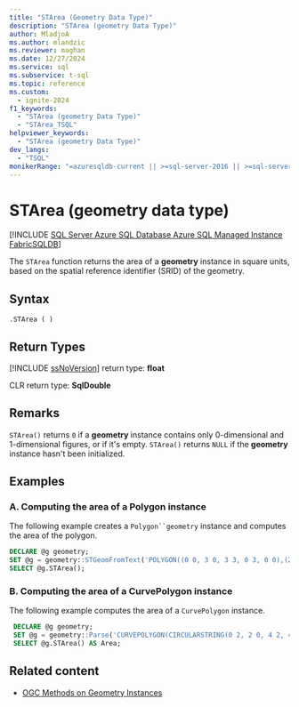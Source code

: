 ```yaml
---
title: "STArea (Geometry Data Type)"
description: "STArea (geometry Data Type)"
author: MladjoA
ms.author: mlandzic
ms.reviewer: maghan
ms.date: 12/27/2024
ms.service: sql
ms.subservice: t-sql
ms.topic: reference
ms.custom:
  - ignite-2024
f1_keywords:
  - "STArea (geometry Data Type)"
  - "STArea_TSQL"
helpviewer_keywords:
  - "STArea (geometry Data Type)"
dev_langs:
  - "TSQL"
monikerRange: "=azuresqldb-current || >=sql-server-2016 || >=sql-server-linux-2017 || =azuresqldb-mi-current || =fabric"
---
```


# STArea (geometry data type)

[!INCLUDE [SQL Server Azure SQL Database Azure SQL Managed Instance FabricSQLDB](../../includes/applies-to-version/sql-asdb-asdbmi-fabricsqldb.md)]

The `STArea` function returns the area of a **geometry** instance in square units, based on the spatial reference identifier (SRID) of the geometry.

## Syntax

```syntaxsql
.STArea ( )
```

## Return Types

[!INCLUDE [ssNoVersion](../../includes/ssnoversion-md.md)] return type: **float**

CLR return type: **SqlDouble**

## Remarks

`STArea()` returns `0` if a **geometry** instance contains only 0-dimensional and 1-dimensional figures, or if it's empty. `STArea()` returns `NULL` if the **geometry** instance hasn't been initialized.

## Examples

### A. Computing the area of a Polygon instance

The following example creates a `Polygon``geometry` instance and computes the area of the polygon.

```sql
DECLARE @g geometry;
SET @g = geometry::STGeomFromText('POLYGON((0 0, 3 0, 3 3, 0 3, 0 0),(2 2, 2 1, 1 1, 1 2, 2 2))', 0);
SELECT @g.STArea();
```

### B. Computing the area of a CurvePolygon instance

The following example computes the area of a `CurvePolygon` instance.

```sql
 DECLARE @g geometry;
 SET @g = geometry::Parse('CURVEPOLYGON(CIRCULARSTRING(0 2, 2 0, 4 2, 4 2, 0 2))');
 SELECT @g.STArea() AS Area;
```

## Related content

- [OGC Methods on Geometry Instances](../../t-sql/spatial-geometry/ogc-methods-on-geometry-instances.md)
